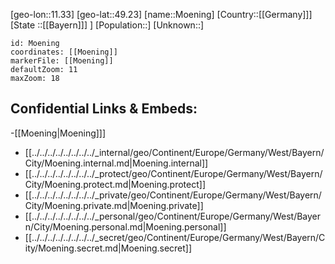 ﻿---
location: [49.23,11.33]
mapzoom: [7,12] 
mapmarker: city 
type: City
tags:
- geo/City


SpocWebEntityId: 32698
isDeleted: false
confidential: public

---
[geo-lon::11.33]
[geo-lat::49.23]
[name::Moening]
[Country::[[Germany]]]
[State ::[[Bayern]]] ]
[Population::]
[Unknown::]


```leaflet
id: Moening
coordinates: [[Moening]]
markerFile: [[Moening]]
defaultZoom: 11 
maxZoom: 18
```


## Confidential Links & Embeds: 
-[[Moening|Moening]]] 
- [[../../../../../../../../_internal/geo/Continent/Europe/Germany/West/Bayern/City/Moening.internal.md|Moening.internal]] 
- [[../../../../../../../../_protect/geo/Continent/Europe/Germany/West/Bayern/City/Moening.protect.md|Moening.protect]] 
- [[../../../../../../../../_private/geo/Continent/Europe/Germany/West/Bayern/City/Moening.private.md|Moening.private]] 
- [[../../../../../../../../_personal/geo/Continent/Europe/Germany/West/Bayern/City/Moening.personal.md|Moening.personal]] 
- [[../../../../../../../../_secret/geo/Continent/Europe/Germany/West/Bayern/City/Moening.secret.md|Moening.secret]] 
